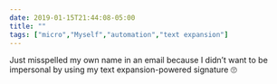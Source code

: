 ```yaml
---
date: 2019-01-15T21:44:08-05:00
title: ""
tags: ["micro","Myself","automation","text expansion"]
---
```

Just misspelled my own name in an email because I didn’t want to be impersonal by using my text expansion-powered signature 🙄
